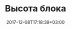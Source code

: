 ---
title: "Высота блока"
date: 2017-12-08T17:18:39+03:00
tag: "wiki"
info:
    one: "количество блоков, предшествующих данному блоку в блокчейне"
    two: "Высота блока (block height) — количество блоков, предшествующих данному блоку в блокчейне. Самый первый блок цепи называется генезис-блок (genesis block) и имеет нулевую высоту, так как перед ним нет ни одного блока."
---